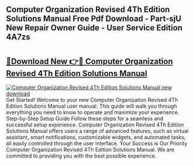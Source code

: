 ## Computer Organization Revised 4Th Edition Solutions Manual Free Pdf Download - Part-sjU New Repair Owner Guide - User Service Edition 4A7zs

# <h2><a href="http://bc80583.oget.top/?id=Computer+Organization+Revised+4Th+Edition+Solutions+Manual">🔗Download New 👉🔴 Computer Organization Revised 4Th Edition Solutions Manual</a></h2>

[![Computer Organization Revised 4Th Edition Solutions Manual new download](https://i.imgur.com/5g1atiW.png)](http://bc80583.oget.top/?id=Computer+Organization+Revised+4Th+Edition+Solutions+Manual)
Get Started! Welcome to your new Computer Organization Revised 4Th Edition Solutions Manual user manual. This guide will walk you through everything you need to know to operate and maximize your experience. Step-by-Step Setup Guide Follow these steps for a seamless and successful setup experience. Computer Organization Revised 4Th Edition Solutions Manual offers users a range of advanced features, such as virtual assistant, smart notifications, customizable widgets, and automated tasks, all easily controlled through the user interface. Your Success is Our Priority Computer Organization Revised 4Th Edition Solutions Manual. We are committed to providing you with the best possible experience.
